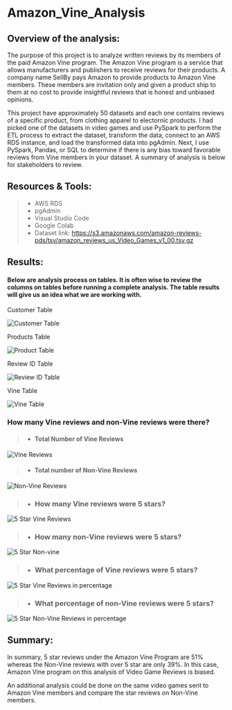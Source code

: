 # Amazon_Vine_Analysis
## Overview of the analysis: 

The purpose of this project is to analyze written reviews by its members of the paid Amazon Vine program. The Amazon Vine program is a service that allows manufacturers and publishers to receive reviews for their products. A company name SellBy pays Amazon to provide products to Amazon Vine members. These members are invitation only and given a product ship to them at no cost to provide insightful reviews that is honest and unbiased opinions.

This project have  approximately 50 datasets and each one contains reviews of a specific product, from clothing apparel to electornic products. I had picked one of the datasets in video games and use PySpark to perform the ETL process to extract the dataset, transform the data, connect to an AWS RDS instance, and load the transformed data into pgAdmin. Next, I use PySpark, Pandas, or SQL to determine if there is any bias toward favorable reviews from Vine members in your dataset. A summary of analysis is below for stakeholders to review.


## Resources & Tools: 

> * AWS RDS
> * pgAdmin
> * Visual Studio Code
> * Google Colab
> * Dataset link: https://s3.amazonaws.com/amazon-reviews-pds/tsv/amazon_reviews_us_Video_Games_v1_00.tsv.gz

## Results: 
#### Below are analysis process on tables. It is often wise to review the columns on tables before running a complete analysis. The table results will give us an idea what we are working with. 
Customer Table

![Customer Table](Resources/customer_table.png)

Products Table

![Product Table](Resources/products_table.png)

Review ID Table

![Review ID Table](Resources/review_id_table.png)

Vine Table

![Vine Table](Resources/vine_table.png)


### How many Vine reviews and non-Vine reviews were there?
> * #### Total Number of Vine Reviews
![Vine Reviews](Resources/total_number_of_reviews.png)

> * #### Total number of Non-Vine Reviews
![Non-Vine Reviews](Resources/unpaid__total__number_reviews.png)


> * ### How many Vine reviews were 5 stars? 
![5 Star Vine Reviews](Resources/paid_5star_reviews.png)

> * ### How many non-Vine reviews were 5 stars?
![5 Star Non-vine](Resources/unpaid__5star_reviews.png)

> * ### What percentage of Vine reviews were 5 stars? 
![5 Star Vine Reviews in percentage](Resources/paid_5star_reviews_percentage.png)

> * ### What percentage of non-Vine reviews were 5 stars?
![5 Star Non-Vine Reviews in percentage](Resources/unpaid__5star_reviews_percentage.png)

## Summary: 
In summary, 5 star reviews under the Amazon Vine Program  are 51% whereas the Non-Vine reviews with over 5 star are only 39%. In this case, Amazon Vine program on this analysis of Video Game Reviews is biased.

An additional analysis could be done on the same video games sent to Amazon Vine members and compare the star reviews on Non-Vine members. 

